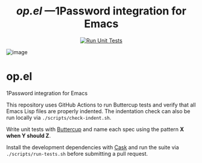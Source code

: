 <h1 align="center" style="border-bottom: none;">
    <b><i>op.el</i></b> &mdash;1Password integration for Emacs</small>
</h1>

<p align="center">
  <a href="https://github.com/renatgalimov/op.el/actions/workflows/test.yml?query=branch%3Amain"><img src="https://img.shields.io/github/actions/workflow/status/renatgalimov/op.el/test.yml?branch=main&style=for-the-badge&label=Run%20Unit%20Tests" alt="Run Unit Tests"></a>
</p>

![image](https://github.com/user-attachments/assets/c447023c-7bbd-42ce-9c5c-ccfdff24a417)

# op.el

1Password integration for Emacs

This repository uses GitHub Actions to run Buttercup tests and verify that all Emacs Lisp files are properly indented. The indentation check can also be run locally via `./scripts/check-indent.sh`.

Write unit tests with [Buttercup](https://github.com/jorgenschaefer/emacs-buttercup) and name each spec using the pattern **X when Y should Z**.

Install the development dependencies with [Cask](https://cask.readthedocs.io/en/latest/) and run the suite via `./scripts/run-tests.sh` before submitting a pull request.
